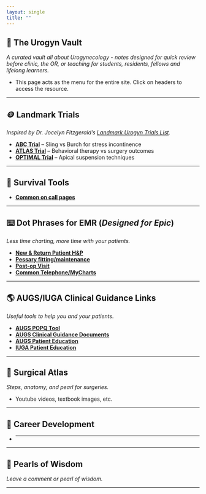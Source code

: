 ```yaml
---
layout: single
title: ""
---
```


## 🏦 The Urogyn Vault
*A curated vault all about Urogynecology - notes designed for quick review before clinic, the OR, or teaching for students, residents, fellows and lifelong learners.*
- This page acts as the menu for the entire site. Click on headers to access the resource.

---

## 🪙 Landmark Trials
*Inspired by Dr. Jocelyn Fitzgerald’s [Landmark Urogyn Trials List](https://landmark-urogyn-trials.glide.page/dl/d0a5f4).*
- [**ABC Trial**](#) – Sling vs Burch for stress incontinence  
- [**ATLAS Trial**](#) – Behavioral therapy vs surgery outcomes  
- [**OPTIMAL Trial**](#) – Apical suspension techniques  

---

## 🧰 Survival Tools
- [**Common on call pages**](#)

---

## ⌨️ Dot Phrases for EMR (*Designed for Epic*)
*Less time charting, more time with your patients.*
- [**New & Return Patient H&P**](#)  
- [**Pessary fitting/maintenance**](#)  
- [**Post-op Visit**](#)  
- [**Common Telephone/MyCharts**](#)

---

## 🌎 AUGS/IUGA Clinical Guidance Links
*Useful tools to help you and your patients.*
- [**AUGS POPQ Tool**](https://pop-q.netlify.app/)
- [**AUGS Clinical Guidance Documents**](https://www.augs.org/clinical-patient-resources/clinical-guidance-documents/)
- [**AUGS Patient Education**](https://www.voicesforpfd.org/resources/fact-sheets-and-downloads/)
- [**IUGA Patient Education**](https://www.yourpelvicfloor.org/conditions/)

---

## 🦴 Surgical Atlas
*Steps, anatomy, and pearl for surgeries.*
- Youtube videos, textbook images, etc.
  
---

## 🚀 Career Development
- ***
  
---

## 🦪 Pearls of Wisdom
*Leave a comment or pearl of wisdom.*

---
